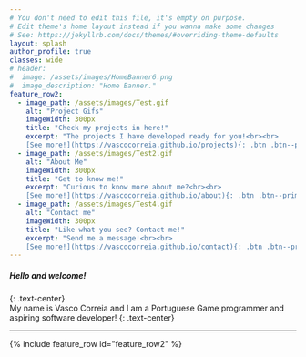 ```yaml
---
# You don't need to edit this file, it's empty on purpose.
# Edit theme's home layout instead if you wanna make some changes
# See: https://jekyllrb.com/docs/themes/#overriding-theme-defaults
layout: splash
author_profile: true
classes: wide
# header:
#  image: /assets/images/HomeBanner6.png
#  image_description: "Home Banner."
feature_row2:
  - image_path: /assets/images/Test.gif
    alt: "Project Gifs"
    imageWidth: 300px
    title: "Check my projects in here!"
    excerpt: "The projects I have developed ready for you!<br><br>  
    [See more!](https://vascocorreia.github.io/projects){: .btn .btn--primary .align-center}"
  - image_path: /assets/images/Test2.gif
    alt: "About Me"
    imageWidth: 300px
    title: "Get to know me!"
    excerpt: "Curious to know more about me?<br><br>  
    [See more!](https://vascocorreia.github.io/about){: .btn .btn--primary .align-center}"
  - image_path: /assets/images/Test4.gif
    alt: "Contact me"
    imageWidth: 300px
    title: "Like what you see? Contact me!"
    excerpt: "Send me a message!<br><br>  
    [See more!](https://vascocorreia.github.io/contact){: .btn .btn--primary .align-center}"
---
```

   
##### Hello and welcome!  
{: .text-center}  
My name is Vasco Correia and I am a Portuguese Game programmer and aspiring software developer!
{: .text-center}
<hr>
{% include feature_row id="feature_row2" %}
